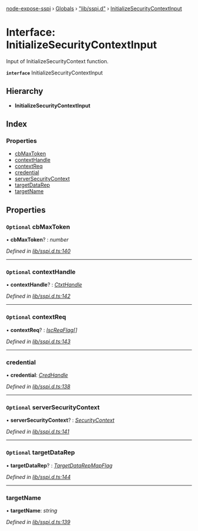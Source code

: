 [node-expose-sspi](../README.md) › [Globals](../globals.md) › ["lib/sspi.d"](../modules/_lib_sspi_d_.md) › [InitializeSecurityContextInput](_lib_sspi_d_.initializesecuritycontextinput.md)

# Interface: InitializeSecurityContextInput

Input of InitializeSecurityContext function.

**`interface`** InitializeSecurityContextInput

## Hierarchy

* **InitializeSecurityContextInput**

## Index

### Properties

* [cbMaxToken](_lib_sspi_d_.initializesecuritycontextinput.md#optional-cbmaxtoken)
* [contextHandle](_lib_sspi_d_.initializesecuritycontextinput.md#optional-contexthandle)
* [contextReq](_lib_sspi_d_.initializesecuritycontextinput.md#optional-contextreq)
* [credential](_lib_sspi_d_.initializesecuritycontextinput.md#credential)
* [serverSecurityContext](_lib_sspi_d_.initializesecuritycontextinput.md#optional-serversecuritycontext)
* [targetDataRep](_lib_sspi_d_.initializesecuritycontextinput.md#optional-targetdatarep)
* [targetName](_lib_sspi_d_.initializesecuritycontextinput.md#targetname)

## Properties

### `Optional` cbMaxToken

• **cbMaxToken**? : *number*

*Defined in [lib/sspi.d.ts:140](https://github.com/jlguenego/node-expose-sspi/blob/545dc2a/lib/sspi.d.ts#L140)*

___

### `Optional` contextHandle

• **contextHandle**? : *[CtxtHandle](_lib_sspi_d_.ctxthandle.md)*

*Defined in [lib/sspi.d.ts:142](https://github.com/jlguenego/node-expose-sspi/blob/545dc2a/lib/sspi.d.ts#L142)*

___

### `Optional` contextReq

• **contextReq**? : *[IscReqFlag](../modules/_lib_flags_index_d_.md#iscreqflag)[]*

*Defined in [lib/sspi.d.ts:143](https://github.com/jlguenego/node-expose-sspi/blob/545dc2a/lib/sspi.d.ts#L143)*

___

###  credential

• **credential**: *[CredHandle](_lib_sspi_d_.credhandle.md)*

*Defined in [lib/sspi.d.ts:138](https://github.com/jlguenego/node-expose-sspi/blob/545dc2a/lib/sspi.d.ts#L138)*

___

### `Optional` serverSecurityContext

• **serverSecurityContext**? : *[SecurityContext](_lib_sspi_d_.securitycontext.md)*

*Defined in [lib/sspi.d.ts:141](https://github.com/jlguenego/node-expose-sspi/blob/545dc2a/lib/sspi.d.ts#L141)*

___

### `Optional` targetDataRep

• **targetDataRep**? : *[TargetDataRepMapFlag](../modules/_lib_flags_index_d_.md#targetdatarepmapflag)*

*Defined in [lib/sspi.d.ts:144](https://github.com/jlguenego/node-expose-sspi/blob/545dc2a/lib/sspi.d.ts#L144)*

___

###  targetName

• **targetName**: *string*

*Defined in [lib/sspi.d.ts:139](https://github.com/jlguenego/node-expose-sspi/blob/545dc2a/lib/sspi.d.ts#L139)*
